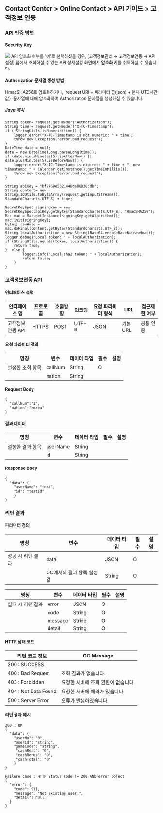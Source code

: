 ## Contact Center > Online Contact > API 가이드 > 고객정보 연동

### API 인증 방법
#### Security Key
![](http://static.toastoven.net/prod_contact_center/dev_cust_2.png)
API 암호화 여부를 '예'로 선택하셨을 경우, [고객정보관리 → 고객정보연동 → API 설정] 탭에서 조회하실 수 있는 API 상세설정 화면에서 **암호화 키**를 취득하실 수 있습니다.

#### Authorization 문자열 생성 방법
HmacSHA256로 암호화하거나, (request URI + 파라미터 값(json) + 현재 UTC시간 값）문자열에 대해 암호화하여 Authorization 문자열을 생성하실 수 있습니다.

##### Java 예시
```
String token= request.getHeader("Authorization");
String time = request.getHeader("X-TC-Timestamp");
if (!StringUtils.isNumeric(time)) {
    logger.error("X-TC-Timestamp is not numeric: " + time);
    throw new Exception("error.bad_request");
}
DateTime date = null;
date = new DateTime(Long.parseLong(time));
if (date.minusMinutes(5).isAfterNow() || date.plusMinutes(5).isBeforeNow()) {
    logger.error("X-TC-Timestamp is expired: " + time + ", now timestamp: " + Calendar.getInstance().getTimeInMillis());
    throw new Exception("error.bad_request");
}

String apiKey = "bf7769e5321448de88838cdb";
String content= new String(IOUtils.toByteArray(request.getInputStream()), StandardCharsets.UTF_8) + time;

SecretKeySpec signingKey = new SecretKeySpec(apiKey.getBytes(StandardCharsets.UTF_8), "HmacSHA256");
Mac mac = Mac.getInstance(signingKey.getAlgorithm());
mac.init(signingKey);
byte[] rawHmac = mac.doFinal(content.getBytes(StandardCharsets.UTF_8));
String localAuthorization = new String(Base64.encodeBase64(rawHmac));
logger.debug("Local token: " + localAuthorization);
if (StringUtils.equals(token, localAuthorization)) {
    return true;
}  else {
        logger.info("Local sha2 token: " + localAuthorization);
        return false;
    }
}
```

### 고객정보연동 API
#### 인터페이스 설명
|인터페이스 명|프로토콜|호출방향|인코딩|요청 파라미터 형식|URL|접근제한 여부|
|------------|-------|--------|-----|--------|--------------|---------|
|고객정보연동 API|HTTPS  |POST    |UTF-8|JSON|기본 URL|공통 인증|

#### 요청 파라미터 정의
|명칭|변수|데이터 타입|필수|설명|
|----|----|----|---------|----|
|설정한 조회 항목  |callNum|String  |O ||
|                |nation |String  |  ||

#### Request Body
```
{ 
  "callNum":"1",
  "nation":"korea"
}
```

#### 결과 데이터
|명칭|변수|데이터 타입|필수|설명|
|----|---|-----------|---|----|
|설정한 결과 항목   |userName|String| | |
|                |id |String| | |

#### Response Body
```
{
  "data": {
    "userName": "test",
    "id": "testId"
    }
}
```

### 리턴 결과
#### 파라미터 정의
|명칭|변수|데이터 타입|필수|설명|
|----|----|----------|---|----|
|성공 시 리턴 결과  |data|JSON   |O   | |
|                  |OC에서의 결과 항목 설정값|String |O   | |

|명칭|변수|데이터 타입|필수|설명|
|----|----|----------|---|----|
|실패 시 리턴 결과 | error | JSON | O | |
|              | code | String | O | |
|              | message | String | O | |
|              | detail  | String | O | |

#### HTTP 상태 코드
|리턴 코드 정보 | OC Message |
|--------------|------------|
|200 : SUCCESS |            |
|400 : Bad Request | 조회 결과가 없습니다. |
|403 : Forbidden   | 요청한 서버에 조회 권한이 없습니다. |
|404 : Not Data Found | 요청한 서버에 에러가 있습니다. |
|500 : Server Error   | 오류가 발생하였습니다. |

#### 리턴 결과 예시
```
200 : OK
{
  "data": {
    "userNo": "0",
    "userId": "string",
    "gameCode": "string",
     "cashReal": "0",
     "cashBonus": "0",
     "cashTotal": "0"
    }
}

```
```
Failure case : HTTP Status Code != 200 AND error object
{
  "error": {
    "code": 911,
    "message": "Not existing user.",
    "detail": null
  }
}
```
